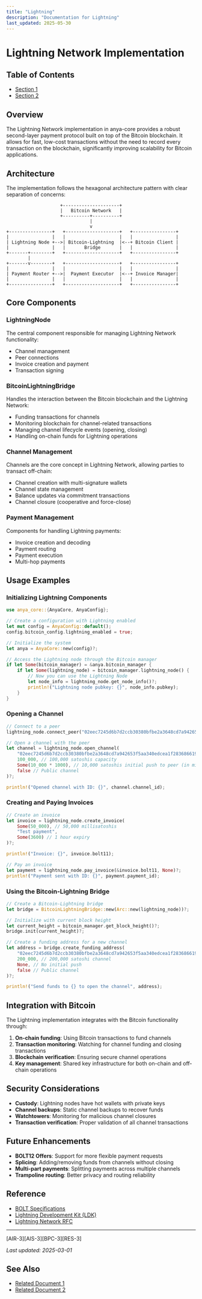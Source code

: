 ```yaml
---
title: "Lightning"
description: "Documentation for Lightning"
last_updated: 2025-05-30
---
```


<!-- markdownlint-disable MD013 line-length -->

# Lightning Network Implementation

## Table of Contents

- [Section 1](#section-1)
- [Section 2](#section-2)


## Overview

The Lightning Network implementation in anya-core provides a robust second-layer payment protocol built on top of the Bitcoin blockchain. It allows for fast, low-cost transactions without the need to record every transaction on the blockchain, significantly improving scalability for Bitcoin applications.

## Architecture

The implementation follows the hexagonal architecture pattern with clear separation of concerns:

```
                    +---------------------+
                    |   Bitcoin Network   |
                    +----------+----------+
                               |
                               v
+----------------+   +--------------------+   +----------------+
|                |   |                    |   |                |
| Lightning Node +-->| Bitcoin-Lightning  |<--+ Bitcoin Client |
|                |   |       Bridge       |   |                |
+-------+--------+   +--------------------+   +----------------+
        |
+-------v--------+   +--------------------+   +----------------+
|                |   |                    |   |                |
| Payment Router +-->|  Payment Executor  |<--+ Invoice Manager|
|                |   |                    |   |                |
+----------------+   +--------------------+   +----------------+
```

## Core Components

### LightningNode

The central component responsible for managing Lightning Network functionality:

- Channel management
- Peer connections
- Invoice creation and payment
- Transaction signing

### BitcoinLightningBridge

Handles the interaction between the Bitcoin blockchain and the Lightning Network:

- Funding transactions for channels
- Monitoring blockchain for channel-related transactions
- Managing channel lifecycle events (opening, closing)
- Handling on-chain funds for Lightning operations

### Channel Management

Channels are the core concept in Lightning Network, allowing parties to transact off-chain:

- Channel creation with multi-signature wallets
- Channel state management
- Balance updates via commitment transactions
- Channel closure (cooperative and force-close)

### Payment Management

Components for handling Lightning payments:

- Invoice creation and decoding
- Payment routing
- Payment execution
- Multi-hop payments

## Usage Examples

### Initializing Lightning Components

```rust
use anya_core::{AnyaCore, AnyaConfig};

// Create a configuration with Lightning enabled
let mut config = AnyaConfig::default();
config.bitcoin_config.lightning_enabled = true;

// Initialize the system
let anya = AnyaCore::new(config)?;

// Access the Lightning node through the Bitcoin manager
if let Some(bitcoin_manager) = &anya.bitcoin_manager {
    if let Some(lightning_node) = bitcoin_manager.lightning_node() {
        // Now you can use the Lightning Node
        let node_info = lightning_node.get_node_info()?;
        println!("Lightning node pubkey: {}", node_info.pubkey);
    }
}
```

### Opening a Channel

```rust
// Connect to a peer
lightning_node.connect_peer("02eec7245d6b7d2ccb30380bfbe2a3648cd7a942653f5aa340edcea1f283686619", "127.0.0.1", 9735)?;

// Open a channel with the peer
let channel = lightning_node.open_channel(
    "02eec7245d6b7d2ccb30380bfbe2a3648cd7a942653f5aa340edcea1f283686619", 
    100_000, // 100,000 satoshis capacity
    Some(10_000 * 1000), // 10,000 satoshis initial push to peer (in millisatoshis)
    false // Public channel
)?;

println!("Opened channel with ID: {}", channel.channel_id);
```

### Creating and Paying Invoices

```rust
// Create an invoice
let invoice = lightning_node.create_invoice(
    Some(50_000), // 50,000 millisatoshis
    "Test payment", 
    Some(3600) // 1 hour expiry
)?;

println!("Invoice: {}", invoice.bolt11);

// Pay an invoice
let payment = lightning_node.pay_invoice(&invoice.bolt11, None)?;
println!("Payment sent with ID: {}", payment.payment_id);
```

### Using the Bitcoin-Lightning Bridge

```rust
// Create a Bitcoin-Lightning bridge
let bridge = BitcoinLightningBridge::new(Arc::new(lightning_node))?;

// Initialize with current block height
let current_height = bitcoin_manager.get_block_height()?;
bridge.init(current_height)?;

// Create a funding address for a new channel
let address = bridge.create_funding_address(
    "02eec7245d6b7d2ccb30380bfbe2a3648cd7a942653f5aa340edcea1f283686619",
    200_000, // 200,000 satoshi channel
    None, // No initial push
    false // Public channel
)?;

println!("Send funds to {} to open the channel", address);
```

## Integration with Bitcoin

The Lightning implementation integrates with the Bitcoin functionality through:

1. **On-chain funding**: Using Bitcoin transactions to fund channels
2. **Transaction monitoring**: Watching for channel funding and closing transactions
3. **Blockchain verification**: Ensuring secure channel operations
4. **Key management**: Shared key infrastructure for both on-chain and off-chain operations

## Security Considerations

- **Custody**: Lightning nodes have hot wallets with private keys
- **Channel backups**: Static channel backups to recover funds
- **Watchtowers**: Monitoring for malicious channel closures
- **Transaction verification**: Proper validation of all channel transactions

## Future Enhancements

- **BOLT12 Offers**: Support for more flexible payment requests
- **Splicing**: Adding/removing funds from channels without closing
- **Multi-part payments**: Splitting payments across multiple channels
- **Trampoline routing**: Better privacy and routing reliability

## Reference

- [BOLT Specifications](https://github.com/lightning/bolts)
- [Lightning Development Kit (LDK)](https://lightningdevkit.org/)
- [Lightning Network RFC](https://github.com/lightning/bolts/blob/master/00-introduction.md)

---
[AIR-3][AIS-3][BPC-3][RES-3]


_Last updated: 2025-03-01_

## See Also

- [Related Document 1](../INSTALLATION.md)
- [Related Document 2](../INSTALLATION_REVIEW.md)
